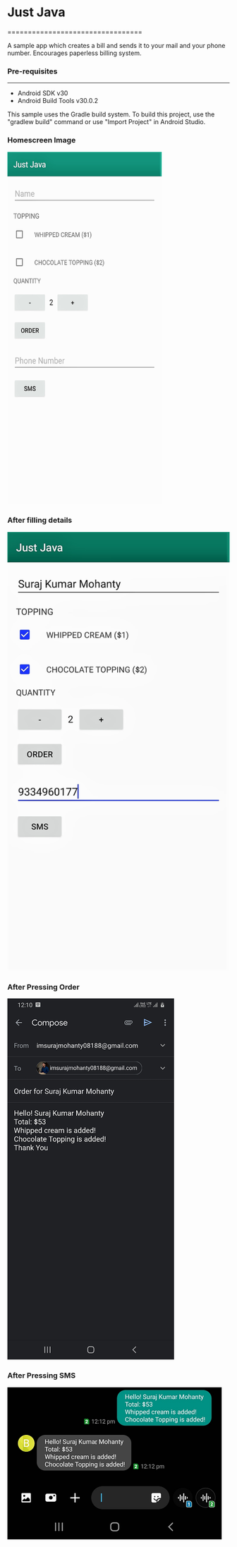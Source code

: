 # Just Java
=================================

A sample app which creates a bill and sends it to your mail and your phone number.
Encourages paperless billing system.

### Pre-requisites
-------------------

- Android SDK v30
- Android Build Tools v30.0.2

This sample uses the Gradle build system. To build this project, use the
"gradlew build" command or use "Import Project" in Android Studio.

### Homescreen Image
<img src="images/homescreen.jpg" width="350" height="800">

### After filling details
![](images/image.jpg)

### After Pressing Order
![](images/mailindent.png)

### After Pressing SMS
![](images/smsindent.png)
